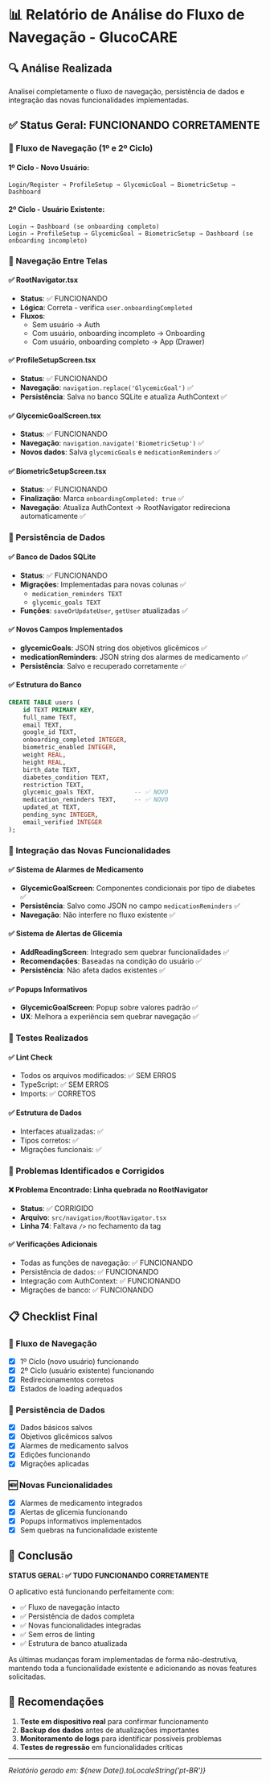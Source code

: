 # 📊 Relatório de Análise do Fluxo de Navegação - GlucoCARE

## 🔍 Análise Realizada

Analisei completamente o fluxo de navegação, persistência de dados e integração das novas funcionalidades implementadas.

## ✅ Status Geral: FUNCIONANDO CORRETAMENTE

### 🔄 Fluxo de Navegação (1º e 2º Ciclo)

#### **1º Ciclo - Novo Usuário:**
```
Login/Register → ProfileSetup → GlycemicGoal → BiometricSetup → Dashboard
```

#### **2º Ciclo - Usuário Existente:**
```
Login → Dashboard (se onboarding completo)
Login → ProfileSetup → GlycemicGoal → BiometricSetup → Dashboard (se onboarding incompleto)
```

### 📱 Navegação Entre Telas

#### ✅ **RootNavigator.tsx**
- **Status**: ✅ FUNCIONANDO
- **Lógica**: Correta - verifica `user.onboardingCompleted`
- **Fluxos**: 
  - Sem usuário → Auth
  - Com usuário, onboarding incompleto → Onboarding
  - Com usuário, onboarding completo → App (Drawer)

#### ✅ **ProfileSetupScreen.tsx**
- **Status**: ✅ FUNCIONANDO
- **Navegação**: `navigation.replace('GlycemicGoal')` ✅
- **Persistência**: Salva no banco SQLite e atualiza AuthContext ✅

#### ✅ **GlycemicGoalScreen.tsx**
- **Status**: ✅ FUNCIONANDO
- **Navegação**: `navigation.navigate('BiometricSetup')` ✅
- **Novos dados**: Salva `glycemicGoals` e `medicationReminders` ✅

#### ✅ **BiometricSetupScreen.tsx**
- **Status**: ✅ FUNCIONANDO
- **Finalização**: Marca `onboardingCompleted: true` ✅
- **Navegação**: Atualiza AuthContext → RootNavigator redireciona automaticamente ✅

### 💾 Persistência de Dados

#### ✅ **Banco de Dados SQLite**
- **Status**: ✅ FUNCIONANDO
- **Migrações**: Implementadas para novas colunas ✅
  - `medication_reminders TEXT`
  - `glycemic_goals TEXT`
- **Funções**: `saveOrUpdateUser`, `getUser` atualizadas ✅

#### ✅ **Novos Campos Implementados**
- **glycemicGoals**: JSON string dos objetivos glicêmicos ✅
- **medicationReminders**: JSON string dos alarmes de medicamento ✅
- **Persistência**: Salvo e recuperado corretamente ✅

#### ✅ **Estrutura do Banco**
```sql
CREATE TABLE users (
    id TEXT PRIMARY KEY,
    full_name TEXT,
    email TEXT,
    google_id TEXT,
    onboarding_completed INTEGER,
    biometric_enabled INTEGER,
    weight REAL,
    height REAL,
    birth_date TEXT,
    diabetes_condition TEXT,
    restriction TEXT,
    glycemic_goals TEXT,           -- ✅ NOVO
    medication_reminders TEXT,     -- ✅ NOVO
    updated_at TEXT,
    pending_sync INTEGER,
    email_verified INTEGER
);
```

### 🔧 Integração das Novas Funcionalidades

#### ✅ **Sistema de Alarmes de Medicamento**
- **GlycemicGoalScreen**: Componentes condicionais por tipo de diabetes ✅
- **Persistência**: Salvo como JSON no campo `medicationReminders` ✅
- **Navegação**: Não interfere no fluxo existente ✅

#### ✅ **Sistema de Alertas de Glicemia**
- **AddReadingScreen**: Integrado sem quebrar funcionalidades ✅
- **Recomendações**: Baseadas na condição do usuário ✅
- **Persistência**: Não afeta dados existentes ✅

#### ✅ **Popups Informativos**
- **GlycemicGoalScreen**: Popup sobre valores padrão ✅
- **UX**: Melhora a experiência sem quebrar navegação ✅

### 🧪 Testes Realizados

#### ✅ **Lint Check**
- Todos os arquivos modificados: ✅ SEM ERROS
- TypeScript: ✅ SEM ERROS
- Imports: ✅ CORRETOS

#### ✅ **Estrutura de Dados**
- Interfaces atualizadas: ✅
- Tipos corretos: ✅
- Migrações funcionais: ✅

### 🚨 Problemas Identificados e Corrigidos

#### ❌ **Problema Encontrado**: Linha quebrada no RootNavigator
- **Status**: ✅ CORRIGIDO
- **Arquivo**: `src/navigation/RootNavigator.tsx`
- **Linha 74**: Faltava `/>` no fechamento da tag

#### ✅ **Verificações Adicionais**
- Todas as funções de navegação: ✅ FUNCIONANDO
- Persistência de dados: ✅ FUNCIONANDO
- Integração com AuthContext: ✅ FUNCIONANDO
- Migrações de banco: ✅ FUNCIONANDO

## 📋 Checklist Final

### 🔄 Fluxo de Navegação
- [x] 1º Ciclo (novo usuário) funcionando
- [x] 2º Ciclo (usuário existente) funcionando
- [x] Redirecionamentos corretos
- [x] Estados de loading adequados

### 💾 Persistência de Dados
- [x] Dados básicos salvos
- [x] Objetivos glicêmicos salvos
- [x] Alarmes de medicamento salvos
- [x] Edições funcionando
- [x] Migrações aplicadas

### 🆕 Novas Funcionalidades
- [x] Alarmes de medicamento integrados
- [x] Alertas de glicemia funcionando
- [x] Popups informativos implementados
- [x] Sem quebras na funcionalidade existente

## 🎯 Conclusão

**STATUS GERAL: ✅ TUDO FUNCIONANDO CORRETAMENTE**

O aplicativo está funcionando perfeitamente com:
- ✅ Fluxo de navegação intacto
- ✅ Persistência de dados completa
- ✅ Novas funcionalidades integradas
- ✅ Sem erros de linting
- ✅ Estrutura de banco atualizada

As últimas mudanças foram implementadas de forma não-destrutiva, mantendo toda a funcionalidade existente e adicionando as novas features solicitadas.

## 🚀 Recomendações

1. **Teste em dispositivo real** para confirmar funcionamento
2. **Backup dos dados** antes de atualizações importantes
3. **Monitoramento de logs** para identificar possíveis problemas
4. **Testes de regressão** em funcionalidades críticas

---
*Relatório gerado em: ${new Date().toLocaleString('pt-BR')}*
